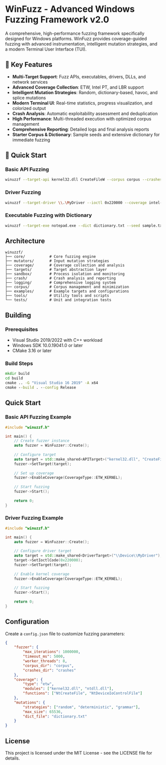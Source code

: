 # WinFuzz - Advanced Windows Fuzzing Framework v2.0

A comprehensive, high-performance fuzzing framework specifically designed for Windows platforms. WinFuzz provides coverage-guided fuzzing with advanced instrumentation, intelligent mutation strategies, and a modern Terminal User Interface (TUI).

## 🚀 Key Features

- **Multi-Target Support**: Fuzz APIs, executables, drivers, DLLs, and network services
- **Advanced Coverage Collection**: ETW, Intel PT, and LBR support
- **Intelligent Mutation Strategies**: Random, dictionary-based, havoc, and splice mutations
- **Modern Terminal UI**: Real-time statistics, progress visualization, and colorized output
- **Crash Analysis**: Automatic exploitability assessment and deduplication
- **High Performance**: Multi-threaded execution with optimized corpus management
- **Comprehensive Reporting**: Detailed logs and final analysis reports
- **Starter Corpus & Dictionary**: Sample seeds and extensive dictionary for immediate fuzzing

## 🎯 Quick Start

### Basic API Fuzzing
```bash
winuzzf --target-api kernel32.dll CreateFileW --corpus corpus --crashes crashes
```

### Driver Fuzzing
```bash
winuzzf --target-driver \\.\MyDriver --ioctl 0x220000 --coverage intel-pt
```

### Executable Fuzzing with Dictionary
```bash
winuzzf --target-exe notepad.exe --dict dictionary.txt --seed sample.txt
```

## Architecture

```
winuzzf/
├── core/           # Core fuzzing engine
├── mutators/       # Input mutation strategies
├── coverage/       # Coverage collection and analysis
├── targets/        # Target abstraction layer
├── sandbox/        # Process isolation and monitoring
├── crash/          # Crash analysis and reporting
├── logging/        # Comprehensive logging system
├── corpus/         # Corpus management and minimization
├── examples/       # Example targets and configurations
├── tools/          # Utility tools and scripts
└── tests/          # Unit and integration tests
```

## Building

### Prerequisites
- Visual Studio 2019/2022 with C++ workload
- Windows SDK 10.0.19041.0 or later
- CMake 3.16 or later

### Build Steps
```cmd
mkdir build
cd build
cmake .. -G "Visual Studio 16 2019" -A x64
cmake --build . --config Release
```

## Quick Start

### Basic API Fuzzing Example
```cpp
#include "winuzzf.h"

int main() {
    // Create fuzzer instance
    auto fuzzer = WinFuzzer::Create();
    
    // Configure target
    auto target = std::make_shared<APITarget>("kernel32.dll", "CreateFileW");
    fuzzer->SetTarget(target);
    
    // Set up coverage
    fuzzer->EnableCoverage(CoverageType::ETW_KERNEL);
    
    // Start fuzzing
    fuzzer->Start();
    
    return 0;
}
```

### Driver Fuzzing Example
```cpp
#include "winuzzf.h"

int main() {
    auto fuzzer = WinFuzzer::Create();
    
    // Configure driver target
    auto target = std::make_shared<DriverTarget>("\\Device\\MyDriver");
    target->SetIoctlCode(0x220000);
    fuzzer->SetTarget(target);
    
    // Enable kernel coverage
    fuzzer->EnableCoverage(CoverageType::ETW_KERNEL);
    
    // Start fuzzing
    fuzzer->Start();
    
    return 0;
}
```

## Configuration

Create a `config.json` file to customize fuzzing parameters:

```json
{
    "fuzzer": {
        "max_iterations": 1000000,
        "timeout_ms": 5000,
        "worker_threads": 8,
        "corpus_dir": "corpus",
        "crashes_dir": "crashes"
    },
    "coverage": {
        "type": "etw",
        "modules": ["kernel32.dll", "ntdll.dll"],
        "functions": ["NtCreateFile", "NtDeviceIoControlFile"]
    },
    "mutations": {
        "strategies": ["random", "deterministic", "grammar"],
        "max_size": 65536,
        "dict_file": "dictionary.txt"
    }
}
```

## License

This project is licensed under the MIT License - see the LICENSE file for details.
